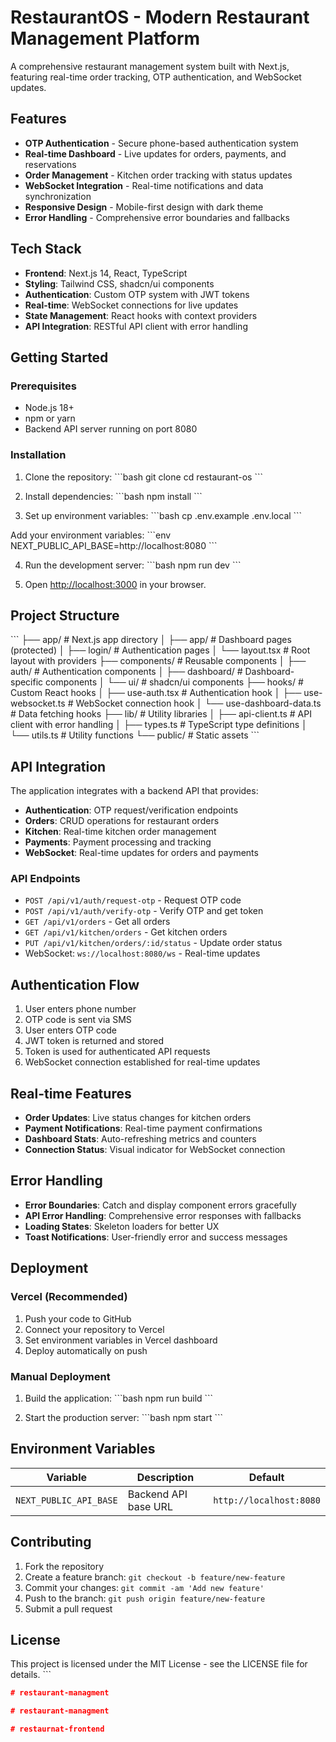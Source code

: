 # RestaurantOS - Modern Restaurant Management Platform

A comprehensive restaurant management system built with Next.js, featuring real-time order tracking, OTP authentication, and WebSocket updates.

## Features

- **OTP Authentication** - Secure phone-based authentication system
- **Real-time Dashboard** - Live updates for orders, payments, and reservations
- **Order Management** - Kitchen order tracking with status updates
- **WebSocket Integration** - Real-time notifications and data synchronization
- **Responsive Design** - Mobile-first design with dark theme
- **Error Handling** - Comprehensive error boundaries and fallbacks

## Tech Stack

- **Frontend**: Next.js 14, React, TypeScript
- **Styling**: Tailwind CSS, shadcn/ui components
- **Authentication**: Custom OTP system with JWT tokens
- **Real-time**: WebSocket connections for live updates
- **State Management**: React hooks with context providers
- **API Integration**: RESTful API client with error handling

## Getting Started

### Prerequisites

- Node.js 18+ 
- npm or yarn
- Backend API server running on port 8080

### Installation

1. Clone the repository:
\`\`\`bash
git clone <repository-url>
cd restaurant-os
\`\`\`

2. Install dependencies:
\`\`\`bash
npm install
\`\`\`

3. Set up environment variables:
\`\`\`bash
cp .env.example .env.local
\`\`\`

Add your environment variables:
\`\`\`env
NEXT_PUBLIC_API_BASE=http://localhost:8080
\`\`\`

4. Run the development server:
\`\`\`bash
npm run dev
\`\`\`

5. Open [http://localhost:3000](http://localhost:3000) in your browser.

## Project Structure

\`\`\`
├── app/                    # Next.js app directory
│   ├── app/               # Dashboard pages (protected)
│   ├── login/             # Authentication pages
│   └── layout.tsx         # Root layout with providers
├── components/            # Reusable components
│   ├── auth/              # Authentication components
│   ├── dashboard/         # Dashboard-specific components
│   └── ui/                # shadcn/ui components
├── hooks/                 # Custom React hooks
│   ├── use-auth.tsx       # Authentication hook
│   ├── use-websocket.ts   # WebSocket connection hook
│   └── use-dashboard-data.ts # Data fetching hooks
├── lib/                   # Utility libraries
│   ├── api-client.ts      # API client with error handling
│   ├── types.ts           # TypeScript type definitions
│   └── utils.ts           # Utility functions
└── public/                # Static assets
\`\`\`

## API Integration

The application integrates with a backend API that provides:

- **Authentication**: OTP request/verification endpoints
- **Orders**: CRUD operations for restaurant orders
- **Kitchen**: Real-time kitchen order management
- **Payments**: Payment processing and tracking
- **WebSocket**: Real-time updates for orders and payments

### API Endpoints

- `POST /api/v1/auth/request-otp` - Request OTP code
- `POST /api/v1/auth/verify-otp` - Verify OTP and get token
- `GET /api/v1/orders` - Get all orders
- `GET /api/v1/kitchen/orders` - Get kitchen orders
- `PUT /api/v1/kitchen/orders/:id/status` - Update order status
- WebSocket: `ws://localhost:8080/ws` - Real-time updates

## Authentication Flow

1. User enters phone number
2. OTP code is sent via SMS
3. User enters OTP code
4. JWT token is returned and stored
5. Token is used for authenticated API requests
6. WebSocket connection established for real-time updates

## Real-time Features

- **Order Updates**: Live status changes for kitchen orders
- **Payment Notifications**: Real-time payment confirmations
- **Dashboard Stats**: Auto-refreshing metrics and counters
- **Connection Status**: Visual indicator for WebSocket connection

## Error Handling

- **Error Boundaries**: Catch and display component errors gracefully
- **API Error Handling**: Comprehensive error responses with fallbacks
- **Loading States**: Skeleton loaders for better UX
- **Toast Notifications**: User-friendly error and success messages

## Deployment

### Vercel (Recommended)

1. Push your code to GitHub
2. Connect your repository to Vercel
3. Set environment variables in Vercel dashboard
4. Deploy automatically on push

### Manual Deployment

1. Build the application:
\`\`\`bash
npm run build
\`\`\`

2. Start the production server:
\`\`\`bash
npm start
\`\`\`

## Environment Variables

| Variable | Description | Default |
|----------|-------------|---------|
| `NEXT_PUBLIC_API_BASE` | Backend API base URL | `http://localhost:8080` |

## Contributing

1. Fork the repository
2. Create a feature branch: `git checkout -b feature/new-feature`
3. Commit your changes: `git commit -am 'Add new feature'`
4. Push to the branch: `git push origin feature/new-feature`
5. Submit a pull request

## License

This project is licensed under the MIT License - see the LICENSE file for details.
\`\`\`

```json file="" isHidden
#   r e s t a u r a n t - m a n a g m e n t 
 
 #   r e s t a u r a n t - m a n a g m e n t 
 
 #   r e s t a u r n a t - f r o n t e n d 
 
 
